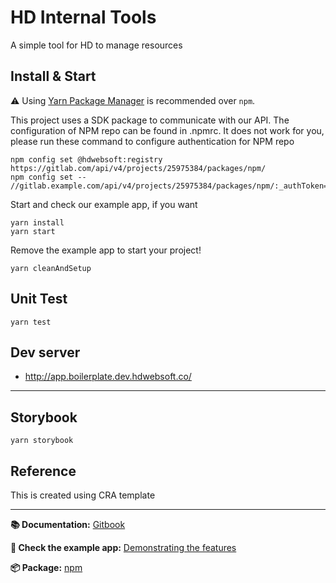 # HD Internal Tools

A simple tool for HD to manage resources

## Install & Start

⚠️ Using [Yarn Package Manager](https://yarnpkg.com) is recommended over `npm`.

This project uses a SDK package to communicate with our API. The configuration of NPM repo can be found in .npmrc. It does not work for you, please run these command to configure authentication for NPM repo

```shell
npm config set @hdwebsoft:registry https://gitlab.com/api/v4/projects/25975384/packages/npm/
npm config set -- //gitlab.example.com/api/v4/projects/25975384/packages/npm/:_authToken=ZiveEc1yo29oMESFoiN3
```

Start and check our example app, if you want

```shell
yarn install
yarn start
```

Remove the example app to start your project!

```shell
yarn cleanAndSetup
```

## Unit Test

```shell
yarn test
```

## Dev server

- http://app.boilerplate.dev.hdwebsoft.co/

---

## Storybook

```shell
yarn storybook
```

## Reference

This is created using CRA template

---

**📚 Documentation:** [Gitbook](https://cansahin.gitbook.io/react-boilerplate-cra-template/)

**🎨 Check the example app:** [Demonstrating the features](https://react-boilerplate.github.io/react-boilerplate-cra-template/)

**📦 Package:** [npm](https://www.npmjs.com/package/cra-template-rb)

